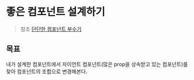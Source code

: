 # 좋은 컴포넌트 설계하기

> 참조
> [단단한 컴포넌트 부수기](https://kwoncheol.me/posts/break-the-component)

## 목표

내가 설계한 컴포넌트에서 자이언트 컴포넌트(많은 prop을 상속받고 있는 컴포넌트)를 찾아 컴포넌트의 조합으로 변경해본다.
